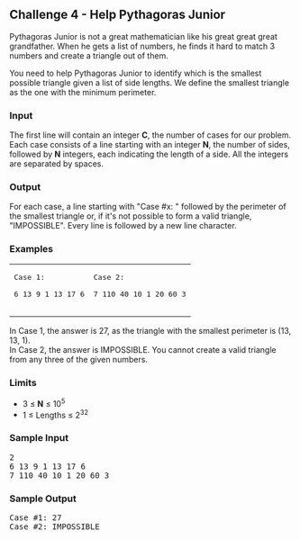 ## **Challenge 4** - Help Pythagoras Junior

Pythagoras Junior is not a great mathematician like his great great great grandfather. When he gets a list of numbers, he finds it hard to match 3 numbers and create a triangle out of them.

You need to help Pythagoras Junior to identify which is the smallest possible triangle given a list of side lengths. We define the smallest triangle as the one with the minimum perimeter.

### Input

The first line will contain an integer **C**, the number of cases for our problem.  
Each case consists of a line starting with an integer **N**, the number of sides, followed by **N** integers, each indicating the length of a side. All the integers are separated by spaces.

### Output

For each case, a line starting with "Case #x: " followed by the perimeter of the smallest triangle or, if it's not possible to form a valid triangle, "IMPOSSIBLE". Every line is followed by a new line character.

### Examples

<table style="width:100%">

<tbody>

<tr>

<td>

<pre>
Case 1:

6 13 9 1 13 17 6

</pre>

</td>

<td>

<pre>
Case 2:

7 110 40 10 1 20 60 3

</pre>

</td>

</tr>

</tbody>

</table>

In Case 1, the answer is 27, as the triangle with the smallest perimeter is (13, 13, 1).  
In Case 2, the answer is IMPOSSIBLE. You cannot create a valid triangle from any three of the given numbers.  

### Limits

*   3 ≤ **N** ≤ 10<sup>5</sup>
*   1 ≤ Lengths ≤ 2<sup>32</sup>

### Sample Input

<pre>
2
6 13 9 1 13 17 6
7 110 40 10 1 20 60 3
</pre>

### Sample Output

<pre>
Case #1: 27
Case #2: IMPOSSIBLE
</pre>
